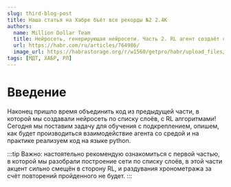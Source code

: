 ```yaml
---
slug: third-blog-post
title: Наша статья на Хабре бъёт все рекорды №2 2.4K
authors:
  name: Million Dollar Team
  title: Нейросеть, генерирующая нейросети. Часть 2. RL агент создаёт свои первые нейросети
  url: https://habr.com/ru/articles/764986/
  image_url: https://habrastorage.org/r/w1560/getpro/habr/upload_files/c31/d7b/aaa/c31d7baaabf939f6b71c1829e8dc68f8.png
tags: [МДТ, ХАБР, РЛ]
---
```


# Введение
Наконец пришло время объединить код из предыдущей части, в которой мы создавали нейросеть по списку слоёв, с RL алгоритмами! Сегодня мы поставим задачу для обучения с подкреплением, опишем, как будет производиться взаимодействие агента со средой и на практике реализуем код на языке python.

:::tip
Важно: настоятельно рекомендую ознакомиться с первой частью, в которой мы разобрали построение сети по списку слоёв, в этой части акцент сильно смещён в сторону RL, и раздувания хронометража за счёт повторений пройденного не будет.
:::